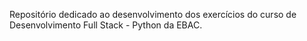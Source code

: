 Repositório dedicado ao desenvolvimento dos exercícios do curso de Desenvolvimento Full Stack - Python da EBAC.
